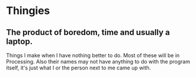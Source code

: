 # Thingies
The product of boredom, time and usually a laptop. 
---

Things I make when I have nothing better to do. Most of these will be in Processing. Also their names may not have anything to do with the program itself, it's just what I or the person next to me came up with.

